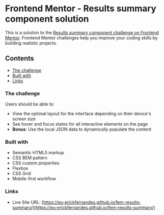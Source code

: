 # Frontend Mentor - Results summary component solution

This is a solution to the [Results summary component challenge on Frontend Mentor](https://www.frontendmentor.io/challenges/results-summary-component-CE_K6s0maV). Frontend Mentor challenges help you improve your coding skills by building realistic projects. 

## Contents
- [The challenge](#the-challenge)
- [Built with](#build-with)
- [Links](#links)

### The challenge

Users should be able to:

- View the optimal layout for the interface depending on their device's screen size
- See hover and focus states for all interactive elements on the page
- **Bonus**: Use the local JSON data to dynamically populate the content

### Built with

- Semantic HTML5 markup
- CSS BEM pattern
- CSS custom properties
- Flexbox
- CSS Grid
- Mobile-first workflow

### Links

- Live Site URL: [https://eu-erickfernandes.github.io/fem-results-summary/](https://eu-erickfernandes.github.io/fem-results-summary/)
